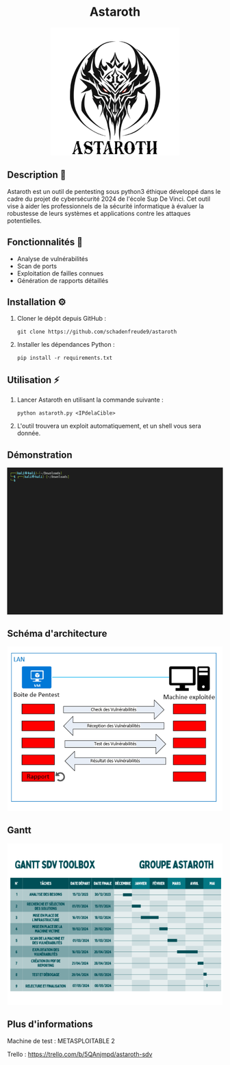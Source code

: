 <h1 align="center">Astaroth</h1>

<p align="center">
  <img src="final_logo.png" alt="Astaroth Logo" width="300"/>
</p>

## Description 📖
Astaroth est un outil de pentesting sous python3 éthique développé dans le cadre du projet de cybersécurité 2024 de l'école Sup De Vinci. 
Cet outil vise à aider les professionnels de la sécurité informatique à évaluer la robustesse de leurs systèmes et applications contre les attaques potentielles.

## Fonctionnalités 🚀
- Analyse de vulnérabilités
- Scan de ports
- Exploitation de failles connues
- Génération de rapports détaillés

## Installation ⚙️
1. Cloner le dépôt depuis GitHub :
    ```
    git clone https://github.com/schadenfreude9/astaroth
    ```
2. Installer les dépendances Python :
    ```
    pip install -r requirements.txt
    ```
## Utilisation ⚡

1. Lancer Astaroth en utilisant la commande suivante :
    ```
    python astaroth.py <IPdelaCible>
    ```
2. L'outil trouvera un exploit automatiquement, et un shell vous sera donnée.

## Démonstration

<p align="center">
  <img src="demo.gif" alt="demo.gif"/>
</p>

## Schéma d'architecture

<p align="center">
  <img src="schema.png" alt="schema"/>
</p>

## Gantt

<p align="center">
  <img src="gantt.png" alt="gantt"/>
</p>

## Plus d'informations 

Machine de test : METASPLOITABLE 2

Trello : https://trello.com/b/5QAnjmpd/astaroth-sdv
